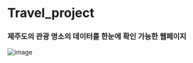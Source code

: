 # Travel_project

###  제주도의 관광 명소의 데이터를 한눈에 확인 가능한 웹페이지

![image](https://github.com/user-attachments/assets/f2efa4ba-9a18-489a-9fc2-b5327882d5a3)

